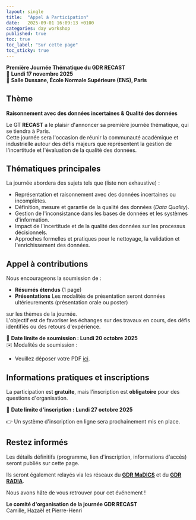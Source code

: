 ```yaml
---
layout: single
title:  "Appel à Participation"
date:   2025-09-01 16:09:13 +0100
categories: day workshop
published: true
toc: true
toc_label: "Sur cette page"
toc_sticky: true
---
```


**Première Journée Thématique du GDR RECAST**  
📅 **Lundi 17 novembre 2025**  
📍 **Salle Dussane, École Normale Supérieure (ENS), Paris**  

## Thème

**Raisonnement avec des données incertaines & Qualité des données**

Le GT **RECAST** a le plaisir d'annoncer sa première journée thématique, qui se tiendra à Paris.  
Cette journée sera l'occasion de réunir la communauté académique et industrielle autour des défis majeurs que représentent la gestion de l'incertitude et l'évaluation de la qualité des données.

## Thématiques principales  

La journée abordera des sujets tels que (liste non exhaustive) :  

- Représentation et raisonnement avec des données incertaines ou incomplètes.  
- Définition, mesure et garantie de la qualité des données (*Data Quality*).  
- Gestion de l'inconsistance dans les bases de données et les systèmes d'information.  
- Impact de l'incertitude et de la qualité des données sur les processus décisionnels.  
- Approches formelles et pratiques pour le nettoyage, la validation et l'enrichissement des données.  

## Appel à contributions  

Nous encourageons la soumission de :  

- **Résumés étendus** (1 page)  
- **Présentations** Les modalités de présentation seront données ultérieurements (présentation orale ou poster)  

sur les thèmes de la journée.  
L'objectif est de favoriser les échanges sur des travaux en cours, des défis identifiés ou des retours d'expérience.  

📅 **Date limite de soumission : Lundi 20 octobre 2025**  
✉️ Modalités de soumission :  
- Veuillez déposer votre PDF [ici](https://nextcloud.lisn.upsaclay.fr/index.php/s/B3KzgDxHTETQ9Lb).


## Informations pratiques et inscriptions  

La participation est **gratuite**, mais l'inscription est **obligatoire** pour des questions d'organisation.  

📅 **Date limite d'inscription : Lundi 27 octobre 2025**  

👉 Un système d'inscription en ligne sera prochainement mis en place.  

## Restez informés  

Les détails définitifs (programme, lien d'inscription, informations d'accès) seront publiés sur cette page.

Ils seront également relayés via les réseaux du [**GDR MaDICS**](https://www.madics.fr/) et du [**GDR RADIA**](https://gdr-radia.cnrs.fr/).  

Nous avons hâte de vous retrouver pour cet événement !  

**Le comité d'organisation de la journée GDR RECAST**  
Camille, Hazaël et Pierre-Henri  
